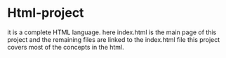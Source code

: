# Html-project
it is a complete HTML language.
here index.html is the main page of this project
and the remaining files are linked to the index.html file
this project covers most of the concepts in the html.
